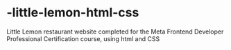 # -little-lemon-html-css
Little Lemon restaurant website completed for the Meta Frontend Developer Professional Certification course, using html and CSS
